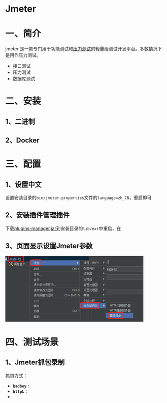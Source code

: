# Jmeter

# 一、简介

jmeter 是一款专门用于功能测试和[压力测试](https://so.csdn.net/so/search?q=压力测试&spm=1001.2101.3001.7020)的轻量级测试开发平台。多数情况下是用作压力测试。



- 接口测试
- 压力测试
- 数据库测试

# 二、安装

## 1、二进制

## 2、Docker

# 三、配置

## 1、设置中文

设置安装目录的`bin/jmeter.properties`文件的`language=zh_CN`，重启即可

## 2、安装插件管理插件

下载[plugins-manager.jar](https://jmeter-plugins.org/get)到安装目录的`lib/ext`中重启，在

## 3、页面显示设置Jmeter参数

<img src="../assets/jmeter-property-display-setup.png" style="zoom:75%;" />

# 四、测试场景

## 1、Jmeter抓包录制

抓包方式：

- **`badboy：`**
- **`httpL：`**
- 
